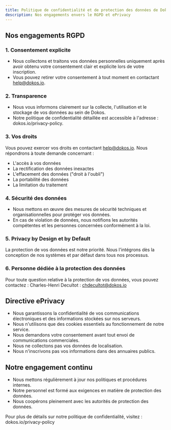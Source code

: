 ```yaml
---
title: Politique de confidentialité et de protection des données de Dokos
description: Nos engagements envers le RGPD et ePrivacy
---
```


## Nos engagements RGPD

### 1. Consentement explicite

- Nous collectons et traitons vos données personnelles uniquement après avoir obtenu votre consentement clair et explicite lors de votre inscription.
- Vous pouvez retirer votre consentement à tout moment en contactant <help@dokos.io>.

### 2. Transparence

- Nous vous informons clairement sur la collecte, l'utilisation et le stockage de vos données au sein de Dokos.
- Notre politique de confidentialité détaillée est accessible à l'adresse : dokos.io/privacy-policy.

### 3. Vos droits

Vous pouvez exercer vos droits en contactant <help@dokos.io>. Nous répondrons à toute demande concernant :

- L'accès à vos données
- La rectification des données inexactes
- L'effacement des données ("droit à l'oubli")
- La portabilité des données
- La limitation du traitement

### 4. Sécurité des données

- Nous mettons en œuvre des mesures de sécurité techniques et organisationnelles pour protéger vos données.
- En cas de violation de données, nous notifions les autorités compétentes et les personnes concernées conformément à la loi.

### 5. Privacy by Design et by Default

La protection de vos données est notre priorité. Nous l'intégrons dès la conception de nos systèmes et par défaut dans tous nos processus.

### 6. Personne dédiée à la protection des données

Pour toute question relative à la protection de vos données, vous pouvez contactez :
Charles-Henri Decultot : <chdecultot@dokos.io>

## Directive ePrivacy

- Nous garantissons la confidentialité de vos communications électroniques et des informations stockées sur nos serveurs.
- Nous n'utilisons que des cookies essentiels au fonctionnement de notre service.
- Nous demandons votre consentement avant tout envoi de communications commerciales.
- Nous ne collectons pas vos données de localisation.
- Nous n'inscrivons pas vos informations dans des annuaires publics.

## Notre engagement continu

- Nous mettons régulièrement à jour nos politiques et procédures internes.
- Notre personnel est formé aux exigences en matière de protection des données.
- Nous coopérons pleinement avec les autorités de protection des données.

Pour plus de détails sur notre politique de confidentialité, visitez : dokos.io/privacy-policy
